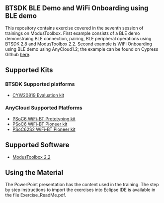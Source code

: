 ## BTSDK BLE Demo and WiFi Onboarding using BLE demo
This repository contains exercise covered in the seventh session of trainings on ModusToolbox. 
First example consists of a BLE demo demonstraing BLE connection, pairing, BLE peripheral operations using BTSDK 2.8 and ModusToolbox 2.2.
Second example is WiFi Onboarding using BLE demo using AnyCloud1.2; the example can be found on Cypress Github [here](https://github.com/cypresssemiconductorco/mtb-example-anycloud-ble-wifi-onboarding).

## Supported Kits
### BTSDK Supported platforms
* [CYW20819 Evaluation kit](https://www.cypress.com/documentation/development-kitsboards/cyw920819evb-02-evaluation-kit)

### AnyCloud Supported Platforms
* [PSoC6 WiFi-BT Prototyping kit](https://www.cypress.com/documentation/development-kitsboards/psoc-6-wi-fi-bt-prototyping-kit-cy8cproto-062-4343w)
* [PSoC6 WiFi-BT Pioneer kit](https://www.cypress.com/documentation/development-kitsboards/psoc-6-wifi-bt-pioneer-kit-cy8ckit-062-wifi-bt)
* [PSoC62S2 WiFi-BT Pioneer kit](https://www.cypress.com/documentation/development-kitsboards/psoc-62s2-wi-fi-bt-pioneer-kit-cy8ckit-062s2-43012)


## Supported Software
* [ModusToolbox 2.2](https://www.cypress.com/products/modustoolbox-software-environment)

## Using the Material
The PowerPoint presentation has the content used in the training. The step by step instructions to import the exercises into Eclipse IDE is available in the file Exercise_ReadMe.pdf.